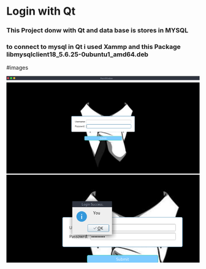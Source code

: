 # Login with Qt

### This Project donw with Qt and data base is stores in MYSQL

### to connect to mysql in Qt i used Xammp  and this Package libmysqlclient18_5.6.25-0ubuntu1_amd64.deb 

#images

![Screenshot](Qt1.png)
![Screenshot2](Qt2.png)